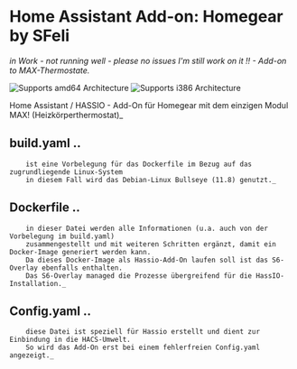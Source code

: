# Home Assistant Add-on: Homegear by SFeli

_in Work - not running well - please no issues I'm still work on it !! - Add-on to MAX-Thermostate._

![Supports amd64 Architecture][amd64-shield]
![Supports i386 Architecture][i386-shield]

[amd64-shield]: https://img.shields.io/badge/amd64-yes-green.svg
[i386-shield]: https://img.shields.io/badge/i386-yes-green.svg

Home Assistant / HASSIO - Add-On für Homegear mit dem einzigen Modul MAX! (Heizkörperthermostat)_

## build.yaml ..   
        ist eine Vorbelegung für das Dockerfile im Bezug auf das zugrundliegende Linux-System 
        in diesem Fall wird das Debian-Linux Bullseye (11.8) genutzt._  
## Dockerfile ..  
        in dieser Datei werden alle Informationen (u.a. auch von der Vorbelegung im build.yaml) 
        zusammengestellt und mit weiteren Schritten ergänzt, damit ein Docker-Image generiert werden kann.
        Da dieses Docker-Image als Hassio-Add-On laufen soll ist das S6-Overlay ebenfalls enthalten.
        Das S6-Overlay managed die Prozesse übergreifend für die HassIO-Installation._  
## Config.yaml ..  
        diese Datei ist speziell für Hassio erstellt und dient zur Einbindung in die HACS-Umwelt.
        So wird das Add-On erst bei einem fehlerfreien Config.yaml angezeigt._  
